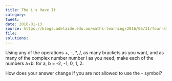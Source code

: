 ```yaml
---
title: The i's Have It
category: 
tweet: 
date: 2016-01-13
source: https://blogs.adelaide.edu.au/maths-learning/2016/05/31/four-alternatives-to-the-four-fours/
file: 
solutions: 
---
```

Using any of the operations +, -, *, /, as many brackets as you want, and as many of the complex number number i as you need, make each of the numbers a+bi for a, b = -2, -1, 0, 1, 2. 

How does your answer change if you are not allowed to use the - symbol?